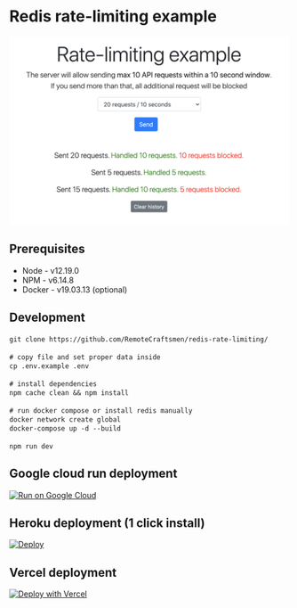 # Redis rate-limiting example

![alt text](https://github.com/RemoteCraftsmen/redis-rate-limiting/blob/main/preview.png?raw=true)

## Prerequisites

-   Node - v12.19.0
-   NPM - v6.14.8
-   Docker - v19.03.13 (optional)

## Development

```
git clone https://github.com/RemoteCraftsmen/redis-rate-limiting/

# copy file and set proper data inside
cp .env.example .env

# install dependencies
npm cache clean && npm install

# run docker compose or install redis manually
docker network create global
docker-compose up -d --build

npm run dev

```

## Google cloud run deployment

[![Run on Google
Cloud](https://deploy.cloud.run/button.svg)](https://deploy.cloud.run/?git_repo=https://github.com/RemoteCraftsmen/redis-rate-limiting/tree/three-deploy-buttons)

## Heroku deployment (1 click install)

[![Deploy](https://www.herokucdn.com/deploy/button.svg)](https://heroku.com/deploy)

## Vercel deployment

[![Deploy with Vercel](https://vercel.com/button)](https://vercel.com/new/git/external?repository-url=https%3A%2F%2Fgithub.com%2FRemoteCraftsmen%2Fredis-rate-limiting%2Ftree%2Fthree-deploy-buttons&env=REDIS_ENDPOINT_URI,REDIS_PASSWORD)
